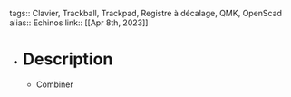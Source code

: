 tags:: Clavier, Trackball, Trackpad, Registre à décalage, QMK, OpenScad
alias:: Echinos
link::
[[Apr 8th, 2023]]

- # Description
	- Combiner